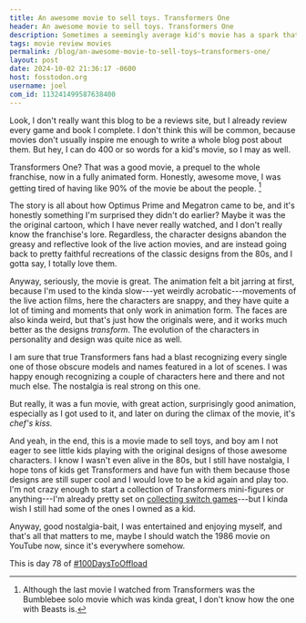 ```yaml
---
title: An awesome movie to sell toys. Transformers One
header: An awesome movie to sell toys. Transformers One
description: Sometimes a seemingly average kid's movie has a spark that unveils much more than what the eye can see, and this is one of those!
tags: movie review movies
permalink: /blog/an-awesome-movie-to-sell-toys—transformers-one/
layout: post
date: 2024-10-02 21:36:17 -0600
host: fosstodon.org
username: joel
com_id: 113241499587638400
---
```


Look, I don't really want this blog to be a reviews site, but I already review every game and book I complete. I don't think this will be common, because movies don't usually inspire me enough to write a whole blog post about them. But hey, I can do 400 or so words for a kid's movie, so I may as well.

Transformers One? That was a good movie, a prequel to the whole franchise, now in a fully animated form. Honestly, awesome move, I was getting tired of having like 90% of the movie be about the people. [^1]

[^1]: Although the last movie I watched from Transformers was the Bumblebee solo movie which was kinda great, I don't know how the one with Beasts is.

The story is all about how Optimus Prime and Megatron came to be, and it's honestly something I'm surprised they didn't do earlier? Maybe it was the the original cartoon, which I have never really watched, and I don't really know the franchise's lore. Regardless, the character designs abandon the greasy and reflective look of the live action movies, and are instead going back to pretty faithful recreations of the classic designs from the 80s, and I gotta say, I totally love them.

Anyway, seriously, the movie is great. The animation felt a bit jarring at first, because I'm used to the kinda slow---yet weirdly acrobatic---movements of the live action films, here the characters are snappy, and they have quite a lot of timing and moments that only work in animation form. The faces are also kinda weird, but that's just how the originals were, and it works much better as the designs *transform*. The evolution of the characters in personality and design was quite nice as well.

I am sure that true Transformers fans had a blast recognizing every single one of those obscure models and names featured in a lot of scenes. I was happy enough recognizing a couple of characters here and there and not much else. The nostalgia is real strong on this one.

But really, it was a fun movie, with great action, surprisingly good animation, especially as I got used to it, and later on during the climax of the movie, it's *chef's kiss.*

And yeah, in the end, this is a movie made to sell toys, and boy am I not eager to see little kids playing with the original designs of those awesome characters. I know I wasn't even alive in the 80s, but I still have nostalgia, I hope tons of kids get Transformers and have fun with them because those designs are still super cool and I would love to be a kid again and play too. I'm not crazy enough to start a collection of Transformers mini-figures or anything---I'm already pretty set on 
[collecting switch games](/blog/physical-game-collecting-spree/)---but I kinda wish I still had some of the ones I owned as a kid.

Anyway, good nostalgia-bait, I was entertained and enjoying myself, and that's all that matters to me, maybe I should watch the 1986 movie on YouTube now, since it's everywhere somehow.

This is day 78 of [#100DaysToOffload](https://100daystooffload.com)
